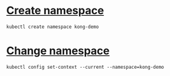 # [Create namespace](https://cloud.google.com/blog/products/containers-kubernetes/kubernetes-best-practices-organizing-with-namespaces)
    kubectl create namespace kong-demo

# [Change namespace](https://kubernetes.io/pt/docs/reference/kubectl/cheatsheet/)
    kubectl config set-context --current --namespace=kong-demo